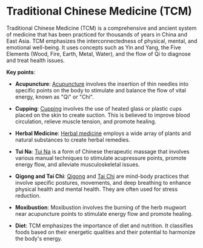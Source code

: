 [//]: # (
source: gpt-3 + jph editing
abbr: TCM
tags: treatments traditional-chinese-medicine
)

# Traditional Chinese Medicine (TCM)

Traditional Chinese Medicine (TCM) is a comprehensive and ancient system of medicine that has been practiced for thousands of years in China and East Asia. TCM emphasizes the interconnectedness of physical, mental, and emotional well-being. It uses concepts such as Yin and Yang, the Five Elements (Wood, Fire, Earth, Metal, Water), and the flow of Qi to diagnose and treat health issues.

**Key points**:

* **Acupuncture**: [Acupuncture](../acupuncture/) involves the insertion of thin needles into specific points on the body to stimulate and balance the flow of vital energy, known as "Qi" or "Chi".

* **Cupping**: [Cupping](../cupping/) involves the use of heated glass or plastic cups placed on the skin to create suction. This is believed to improve blood circulation, relieve muscle tension, and promote healing.

* **Herbal Medicine**: [Herbal medicine](../herbal-medicine/) employs a wide array of plants and natural substances to create herbal remedies.

* **Tui Na**: [Tui Na](../tui-na/) is a form of Chinese therapeutic massage that involves various manual techniques to stimulate acupressure points, promote energy flow, and alleviate musculoskeletal issues.

* **Qigong and Tai Chi**: [Qigong](../qigong/) and [Tai Chi](../tai-chi/) are mind-body practices that involve specific postures, movements, and deep breathing to enhance physical health and mental health. They are often used for stress reduction.

* **Moxibustion**: Moxibustion involves the burning of the herb mugwort near acupuncture points to stimulate energy flow and promote healing.

* **Diet**: TCM emphasizes the importance of diet and nutrition. It classifies foods based on their energetic qualities and their potential to harmonize the body's energy.
